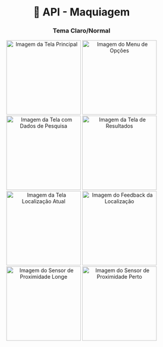 <h1 align="center" id="title">💄 API - Maquiagem</h1>


<h3 align="center">Tema Claro/Normal</h3>


<p align="center">
<img alt="Imagem da Tela Principal" title="Inicio" src="../printscreen/LightMode/Index.jpeg" width="200px">
	
  <img alt="Imagem do Menu de Opções" title="Menu" src="../printscreen/LightMode/MenuOptions.jpeg" width="200px">
	
  <img alt="Imagem da Tela com Dados de Pesquisa" title="CustomView" src="../printscreen/LightMode/CustomView.jpeg" width="200px">
	
  <img alt="Imagem da Tela de Resultados" title="ResultadosAPI" src="../printscreen/LightMode/ResultApi.jpeg" width="200px">
	
  <img alt="Imagem da Tela Localização Atual" title="Localizacao" src="../printscreen/LightMode/Location.jpeg" width="200px">
	
  <img alt="Imagem do Feedback da Localização" title="FeedbackLocalizacao" src="../printscreen/LightMode/LocationWithFragment.jpeg" width="200px">
	
  <img alt="Imagem do Sensor de Proximidade Longe" title="SensorLonge" src="../printscreen/LightMode/SensorProximity.jpeg" width="200px">
	
  <img alt="Imagem do Sensor de Proximidade Perto" title="SensorPerto" src="../printscreen/LightMode/SensorProximityOff.jpeg" width="200px">
</p>
